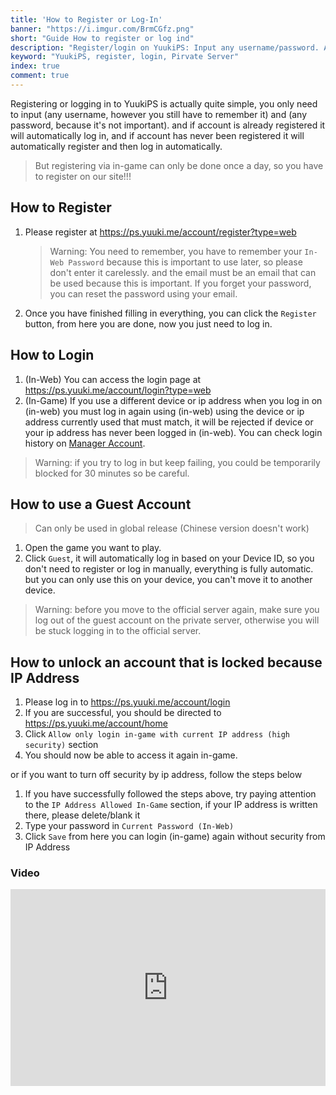 ```yaml
---
title: 'How to Register or Log-In'
banner: "https://i.imgur.com/BrmCGfz.png"
short: "Guide How to register or log ind"
description: "Register/login on YuukiPS: Input any username/password. Auto-log if exists, auto-register and log in if new."
keyword: "YuukiPS, register, login, Pirvate Server"
index: true
comment: true
---
```


Registering or logging in to YuukiPS is actually quite simple, you only need to input (any username, however you still have to remember it) and (any password, because it's not important). and if account is already registered it will automatically log in, and if account has never been registered it will automatically register and then log in automatically. 

> But registering via in-game can only be done once a day, so you have to register on our site!!!

## How to Register

1. Please register at https://ps.yuuki.me/account/register?type=web

   > Warning: You need to remember, you have to remember your `In-Web Password` because this is important to use later, so please don't enter it carelessly. and the email must be an email that can be used because this is important. If you forget your password, you can reset the password using your email.

2. Once you have finished filling in everything, you can click the `Register` button, from here you are done, now you just need to log in.

## How to Login

1. (In-Web) You can access the login page at https://ps.yuuki.me/account/login?type=web
1. (In-Game) If you use a different device or ip address when you log in on (in-web) you must log in again using (in-web) using the device or ip address currently used that must match, it will be rejected if device or your ip address has never been logged in (in-web). You can check login history on [Manager Account](https://ps.yuuki.me/account/home).

 > Warning: if you try to log in but keep failing, you could be temporarily blocked for 30 minutes so be careful.

## How to use a Guest Account 

 > Can only be used in global release (Chinese version doesn't work)

1. Open the game you want to play.
2. Click `Guest`, it will automatically log in based on your Device ID, so you don't need to register or log in manually, everything is fully automatic. but you can only use this on your device, you can't move it to another device.

 > Warning: before you move to the official server again, make sure you log out of the guest account on the private server, otherwise you will be stuck logging in to the official server. 

 ## How to unlock an account that is locked because IP Address

 1. Please log in to https://ps.yuuki.me/account/login
 2. If you are successful, you should be directed to https://ps.yuuki.me/account/home
 3. Click `Allow only login in-game with current IP address (high security)` section
 4. You should now be able to access it again in-game.

 or if you want to turn off security by ip address, follow the steps below

 1. If you have successfully followed the steps above, try paying attention to the `IP Address Allowed In-Game` section, if your IP address is written there, please delete/blank it
 2. Type your password in `Current Password (In-Web)`
 3. Click `Save` from here you can login (in-game) again without security from IP Address

### Video

<iframe width="100%" height="315" src="https://www.youtube.com/embed/k9ZfyTSqjPI?si=senlsTnou1dlm7kY" title="YouTube video player" frameborder="0" allow="accelerometer; autoplay; clipboard-write; encrypted-media; gyroscope; picture-in-picture; web-share" allowfullscreen></iframe>